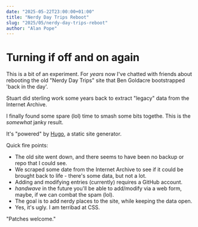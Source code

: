 ```yaml
---
date: "2025-05-22T23:00:00+01:00"
title: "Nerdy Day Trips Reboot"
slug: "2025/05/nerdy-day-trips-reboot"
author: "Alan Pope"
---
```


# Turning if off and on again

This is a bit of an experiment. For *years* now I've chatted with friends about rebooting the old "Nerdy Day Trips" site that Ben Goldacre bootstrapped 'back in the day'.

Stuart did sterling work some years back to extract "legacy" data from the Internet Archive. 

I finally found some spare (lol) time to smash some bits togethe. This is the *somewhat* janky result.

It's "powered" by [Hugo]((https://github.com/gohugoio)), a static site generator. 

Quick fire points:

* The old site went down, and there seems to have been no backup or repo that I could see.
* We scraped some date from the Internet Archive to see if it could be brought back to life - there's some data, but not a lot.
* Adding and modifying entries (currently) requires a GitHub account.
* *handwave* in the future you'll be able to add/modify via a web form, maybe, if we can combat the spam (lol).
* The goal is to add nerdy places to the site, while keeping the data open.
* Yes, it's ugly. I am terribad at CSS.

"Patches welcome."